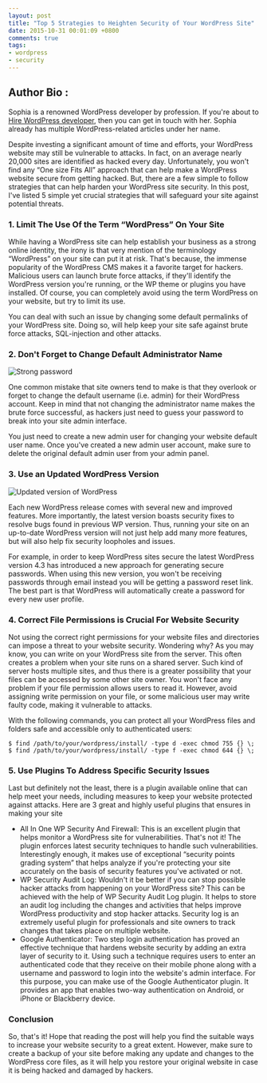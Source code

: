 ```yaml
---
layout: post
title: "Top 5 Strategies to Heighten Security of Your WordPress Site"
date: 2015-10-31 00:01:09 +0800
comments: true
tags: 
- wordpress
- security
---
```


## Author Bio :

Sophia is a renowned WordPress developer by profession. If you're about to [Hire WordPress developer](http://www.wordprax.com/services/hire-wordpress-developers), then you can get in touch with her. Sophia already has multiple WordPress-related articles under her name.

Despite investing a significant amount of time and efforts, your WordPress website may still be vulnerable to attacks. In fact, on an average nearly 20,000 sites are identified as hacked every day. Unfortunately, you won't find any “One size Fits All” approach that can help make a WordPress website secure from getting hacked. But, there are a few simple to follow strategies that can help harden your WordPress site security. In this post, I've listed 5 simple yet crucial strategies that will safeguard your site against potential threats.


### 1. Limit The Use Of the Term “WordPress” On Your Site

While having a WordPress site can help establish your business as a strong online identity, the irony is that very mention of the terminology “WordPress” on your site can put it at risk. That's because, the immense popularity of the WordPress CMS makes it a favorite target for hackers. Malicious users can launch brute force attacks, if they'll identify the WordPress version you're running, or the WP theme or plugins you have installed. Of course, you can completely avoid using the term WordPress on your website, but try to limit its use.

You can deal with such an issue by changing some default permalinks of your WordPress site. Doing so, will help keep your site safe against brute force attacks, SQL-injection and other attacks.


### 2. Don't Forget to Change Default Administrator Name

![Strong password](http://jslim89.github.com/images/posts/2015-10-31-top-5-strategies-to-heighten-security-of-your-wordpress-site/password.png)

One common mistake that site owners tend to make is that they overlook or forget to change the default username (i.e. admin) for their WordPress account. Keep in mind that not changing the administrator name makes the brute force successful, as hackers just need to guess your password to break into your site admin interface.

You just need to create a new admin user for changing your website default user name. Once you've created a new admin user account, make sure to delete the original default admin user from your admin panel.


### 3. Use an Updated WordPress Version

![Updated version of WordPress](http://jslim89.github.com/images/posts/2015-10-31-top-5-strategies-to-heighten-security-of-your-wordpress-site/updated.jpg)

Each new WordPress release comes with several new and improved features. More importantly, the latest version boasts security fixes to resolve bugs found in previous WP version. Thus, running your site on an up-to-date WordPress version will not just help add many more features, but will also help fix security loopholes and issues.

For example, in order to keep WordPress sites secure the latest WordPress version 4.3 has introduced a new approach for generating secure passwords. When using this new version, you won't be receiving passwords through email instead you will be getting a password reset link. The best part is that WordPress will automatically create a password for every new user profile.


### 4. Correct File Permissions is Crucial For Website Security

Not using the correct right permissions for your website files and directories can impose a threat to your website security. Wondering why? As you may know, you can write on your WordPress site from the server. This often creates a problem when your site runs on a shared server. Such kind of server hosts multiple sites, and thus there is a greater possibility that your files can be accessed by some other site owner. You won't face any problem if your file permission allows users to read it. However, avoid assigning write permission on your file, or some malicious user may write faulty code, making it vulnerable to attacks.

With the following commands, you can protect all your WordPress files and folders safe and accessible only to authenticated users:

```
$ find /path/to/your/wordpress/install/ -type d -exec chmod 755 {} \;
$ find /path/to/your/wordpress/install/ -type f -exec chmod 644 {} \;
```


### 5. Use Plugins To Address Specific Security Issues

Last but definitely not the least, there is a plugin available online that can help meet your needs, including measures to keep your website protected against attacks. Here are 3 great and highly useful plugins that ensures in making your site

- All In One WP Security And Firewall: This is an excellent plugin that helps monitor a WordPress site for vulnerabilities. That's not it! The plugin enforces latest security techniques to handle such vulnerabilities. Interestingly enough, it makes use of exceptional “security points grading system” that helps analyze if you're protecting your site accurately on the basis of security features you've activated or not.
- WP Security Audit Log: Wouldn't it be better if you can stop possible hacker attacks from happening on your WordPress site? This can be achieved with the help of WP Security Audit Log plugin. It helps to store an audit log including the changes and activities that helps improve WordPress productivity and stop hacker attacks. Security log is an extremely useful plugin for professionals and site owners to track changes that takes place on multiple website.
- Google Authenticator: Two step login authentication has proved an effective technique that hardens website security by adding an extra layer of security to it. Using such a technique requires users to enter an authenticated code that they receive on their mobile phone along with a username and password to login into the website's admin interface. For this purpose, you can make use of the Google Authenticator plugin. It provides an app that enables two-way authentication on Android, or iPhone or Blackberry device.


### Conclusion

So, that's it! Hope that reading the post will help you find the suitable ways to increase your website security to a great extent. However, make sure to create a backup of your site before making any update and changes to the WordPress core files, as it will help you restore your original website in case it is being hacked and damaged by hackers.
